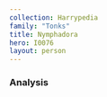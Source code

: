 ```yaml
---
collection: Harrypedia
family: "Tonks"
title: Nymphadora
hero: I0076
layout: person
---
```


### Analysis
